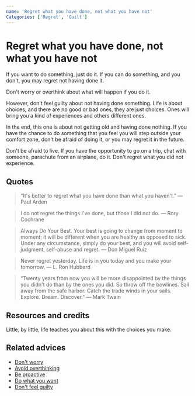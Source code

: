 ```yaml
---
name: 'Regret what you have done, not what you have not'
Categories: ['Regret', 'Guilt']
---
```

# Regret what you have done, not what you have not

If you want to do something, just do it. If you can do something, and you don't, you may regret not having done it.

Don't worry or overthink about what will happen if you do it.

However, don't feel guilty about not having done something. Life is about choices, and there are no good or bad ones, they are just choices. Ones will bring you a kind of experiences and others different ones.

In the end, this one is about not getting old and having done nothing. If you have the chance to do something that you feel you will step outside your comfort zone, don't be afraid of doing it, or you may regret it in the future.

Don't be afraid to live. If you have the opportunity to go on a trip, chat with someone, parachute from an airplane, do it. Don't regret what you did not experience.

## Quotes

> “It's better to regret what you have done than what you haven't.” ― Paul Arden

> I do not regret the things I've done, but those I did not do. ― Rory Cochrane

> Always Do Your Best. Your best is going to change from moment to moment; it will be different when you are healthy as opposed to sick. Under any circumstance, simply do your best, and you will avoid self-judgment, self-abuse and regret. ― Don Miguel Ruiz

> Never regret yesterday. Life is in you today and you make your tomorrow. ― L. Ron Hubbard

> “Twenty years from now you will be more disappointed by the things you didn't do than by the ones you did. So throw off the bowlines. Sail away from the safe harbor. Catch the trade winds in your sails. Explore. Dream. Discover.” ― Mark Twain

## Resources and credits

Little, by little, life teaches you about this with the choices you make.

## Related advices

- [Don't worry](../Don't%20worry/index.md)
- [Avoid overthinking](../Avoid%20overthinking/index.md)
- [Be proactive](../Be%20proactive/index.md)
- [Do what you want](../Do%20what%20you%20want/index.md)
- [Don't feel guilty](../Don't%20feel%20guilty/index.md)
